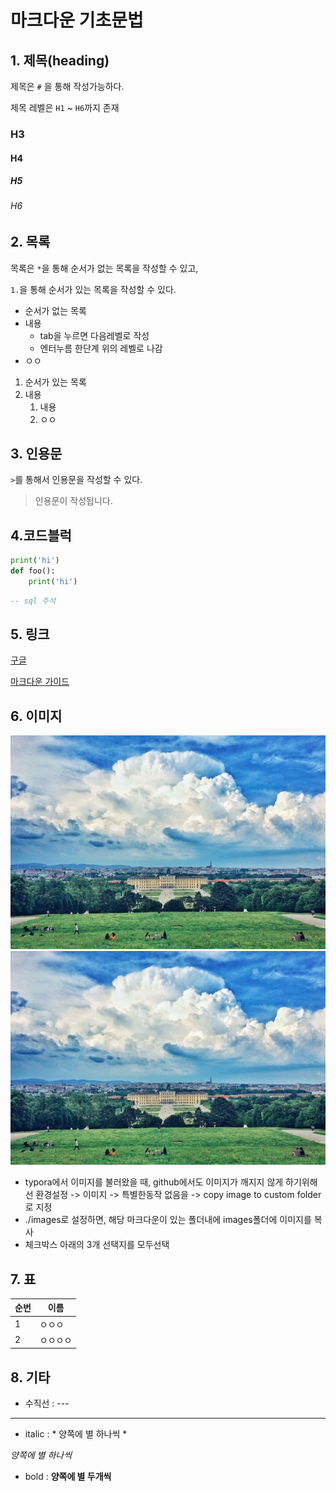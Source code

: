 # 마크다운 기초문법
## 1. 제목(heading)
제목은 `#` 을 통해 작성가능하다.

제목 레벨은 `H1` ~ `H6`까지 존재

### H3

#### H4

##### H5

###### H6

## 2. 목록

목록은 `*`을 통해 순서가 없는 목록을 작성할 수 있고,

`1.`을 통해 순서가 있는 목록을 작성할 수 있다.

* 순서가 없는 목록
* 내용
  * tab을 누르면 다음레벨로 작성
  * 엔터누름 한단계 위의 레벨로 나감
* ㅇㅇ

1. 순서가 있는 목록
2. 내용
   1. 내용
   2. ㅇㅇ

## 3. 인용문

`>`를 통해서 인용문을 작성할 수 있다.

> 인용문이 작성됩니다.

## 4.코드블럭

```python
print('hi')
def foo():
    print('hi')
```

```sql
-- sql 주석
```

## 5. 링크

[구글](https://google.com)

[마크다운 가이드](https://guides.github.com/features/mastering-markdown/)

## 6. 이미지

![스마트폰-사진-765x519](images/스마트폰-사진-765x519-1575866057750.jpg)![스마트폰-사진-765x519](images/스마트폰-사진-765x519.jpg)



* typora에서 이미지를 불러왔을 때, github에서도 이미지가 깨지지 않게 하기위해선 환경설정 -> 이미지 -> 특별한동작 없음을 -> copy image to custom folder로 지정
* ./images로 설정하면, 해당 마크다운이 있는 폴더내에 images폴더에 이미지를 복사
* 체크박스 아래의 3개 선택지를 모두선택



## 7. 표

| 순번 | 이름     |
| ---- | -------- |
| 1    | ㅇㅇㅇ   |
| 2    | ㅇㅇㅇㅇ |



## 8. 기타

* 수직선 : ---

---

* italic : * 양쪽에 별 하나씩 *

*양쪽에 별 하나씩*

* bold : **양쪽에 별 두개씩**

